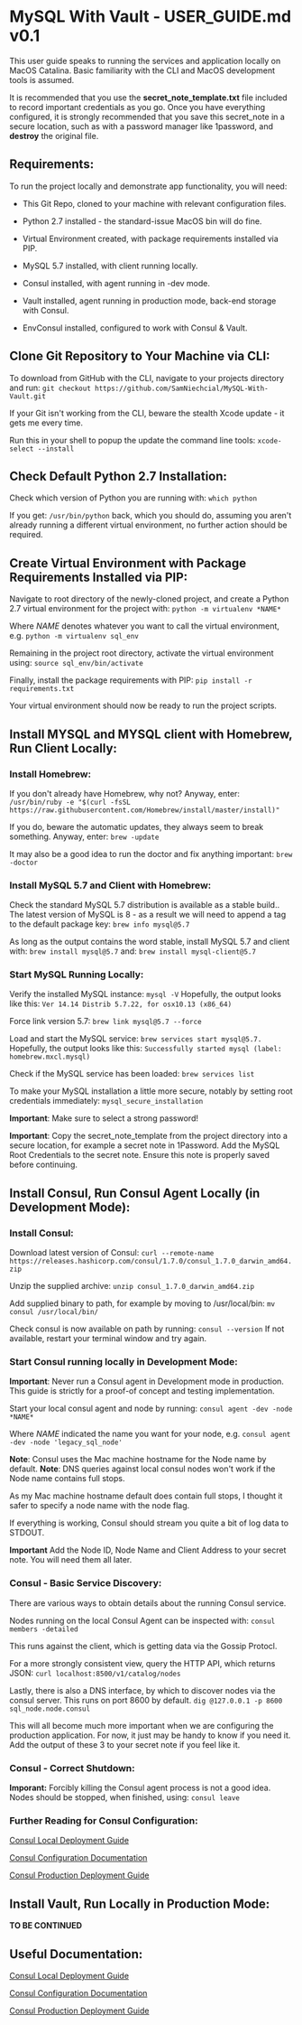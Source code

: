 # MySQL With Vault - USER_GUIDE.md v0.1

This user guide speaks to running the services and application locally on MacOS Catalina.
Basic familiarity with the CLI and MacOS development tools is assumed.

It is recommended that you use the **secret_note_template.txt** file included to record important credentials as you go.
Once you have everything configured, it is strongly recommended that you save this secret_note in a secure location, such as with a password manager like 1password, and **destroy** the original file.


## Requirements:

To run the project locally and demonstrate app functionality, you will need:

- This Git Repo, cloned to your machine with relevant configuration files.

- Python 2.7 installed - the standard-issue MacOS bin will do fine.
- Virtual Environment created, with package requirements installed via PIP.

- MySQL 5.7 installed, with client running locally.

- Consul installed, with agent running in -dev mode.
- Vault installed, agent running in production mode, back-end storage with Consul.
- EnvConsul installed, configured to work with Consul & Vault.


## Clone Git Repository to Your Machine via CLI:

To download from GitHub with the CLI, navigate to your projects directory and run:
`git checkout https://github.com/SamNiechcial/MySQL-With-Vault.git`

If your Git isn't working from the CLI, beware the stealth Xcode update - it gets me every time.

Run this in your shell to popup the update the command line tools:
`xcode-select --install`


## Check Default Python 2.7 Installation:

Check which version of Python you are running with:
`which python`

If you get:
`/usr/bin/python`
back, which you should do, assuming you aren't already running a different virtual environment, no further action should be required.


## Create Virtual Environment with Package Requirements Installed via PIP:

Navigate to root directory of the newly-cloned project, and create a Python 2.7 virtual environment for the project with:
`python -m virtualenv *NAME*`

Where *NAME* denotes whatever you want to call the virtual environment, e.g.
`python -m virtualenv sql_env`

Remaining in the project root directory, activate the virtual environment using:
`source sql_env/bin/activate`

Finally, install the package requirements with PIP:
`pip install -r requirements.txt`

Your virtual environment should now be ready to run the project scripts.


## Install MYSQL and MYSQL client with Homebrew, Run Client Locally:

### Install Homebrew:

If you don't already have Homebrew, why not? Anyway, enter:
`/usr/bin/ruby -e "$(curl -fsSL https://raw.githubusercontent.com/Homebrew/install/master/install)"`

If you do, beware the automatic updates, they always seem to break something. Anyway, enter:
`brew -update`

It may also be a good idea to run the doctor and fix anything important:
`brew -doctor`

### Install MySQL 5.7 and Client with Homebrew:

Check the standard MySQL 5.7 distribution is available as a stable build..
The latest version of MySQL is 8 - as a result we will need to append a tag to the default package key:
`brew info mysql@5.7`

As long as the output contains the word stable, install MySQL 5.7 and client with: `brew install mysql@5.7`
and:
`brew install mysql-client@5.7`

### Start MySQL Running Locally:

Verify the installed MySQL instance: `mysql -V`
Hopefully, the output looks like this:
`Ver 14.14 Distrib 5.7.22, for osx10.13 (x86_64)`

Force link version 5.7:
`brew link mysql@5.7 --force`

Load and start the MySQL service:
`brew services start mysql@5.7.`
Hopefully, the output looks like this:
`Successfully started mysql (label: homebrew.mxcl.mysql)`

Check if the MySQL service has been loaded:
`brew services list`

To make your MySQL installation a little more secure, notably by setting root credentials immediately:
`mysql_secure_installation`

**Important**: Make sure to select a strong password!

**Important**: Copy the secret_note_template from the project directory into a secure location, for example a secret note in 1Password. Add the MySQL Root Credentials to the secret note. Ensure this note is properly saved before continuing.


## Install Consul, Run Consul Agent Locally (in Development Mode):

### Install Consul:

Download latest version of Consul:
`curl --remote-name https://releases.hashicorp.com/consul/1.7.0/consul_1.7.0_darwin_amd64.zip`

Unzip the supplied archive:
`unzip consul_1.7.0_darwin_amd64.zip`

Add supplied binary to path, for example by moving to /usr/local/bin:
`mv consul /usr/local/bin/`

Check consul is now available on path by running:
`consul --version`
If not available, restart your terminal window and try again.

### Start Consul running locally in Development Mode:

**Important**: Never run a Consul agent in Development mode in production. This guide is strictly for a proof-of concept and testing implementation.

Start your local consul agent and node by running:
`consul agent -dev -node *NAME*`

Where *NAME* indicated the name you want for your node, e.g.
`consul agent -dev -node 'legacy_sql_node'`

**Note**: Consul uses the Mac machine hostname for the Node name by default.
**Note**: DNS queries against local consul nodes won't work if the Node name contains full stops.

As my Mac machine hostname default does contain full stops, I thought it safer to specify a node name with the node flag.

If everything is working, Consul should stream you quite a bit of log data to STDOUT.

**Important** Add the Node ID, Node Name and Client Address to your secret note. You will need them all later.

### Consul - Basic Service Discovery:

There are various ways to obtain details about the running Consul service.

Nodes running on the local Consul Agent can be inspected with:
`consul members -detailed`

This runs against the client, which is getting data via the Gossip Protocl.

For a more strongly consistent view, query the HTTP API, which returns JSON:
`curl localhost:8500/v1/catalog/nodes`

Lastly, there is also a DNS interface, by which to discover nodes via the consul server. This runs on port 8600 by default.
`dig @127.0.0.1 -p 8600 sql_node.node.consul`

This will all become much more important when we are configuring the production application. For now, it just may be handy to know if you need it. Add the output of these 3 to your secret note if you feel like it.

### Consul - Correct Shutdown:

**Imporant:** Forcibly killing the Consul agent process is not a good idea. Nodes should be stopped, when finished, using:
`consul leave`

### Further Reading for Consul Configuration:

[Consul Local Deployment Guide](https://learn.hashicorp.com/consul/getting-started/agent)

[Consul Configuration Documentation](https://www.consul.io/docs/agent/options.html)

[Consul Production Deployment Guide](https://learn.hashicorp.com/consul/datacenter-deploy/deployment-guide)


## Install Vault, Run Locally in Production Mode:

**TO BE CONTINUED**


## Useful Documentation:

[Consul Local Deployment Guide](https://learn.hashicorp.com/consul/getting-started/agent)

[Consul Configuration Documentation](https://www.consul.io/docs/agent/options.html)

[Consul Production Deployment Guide](https://learn.hashicorp.com/consul/datacenter-deploy/deployment-guide)

